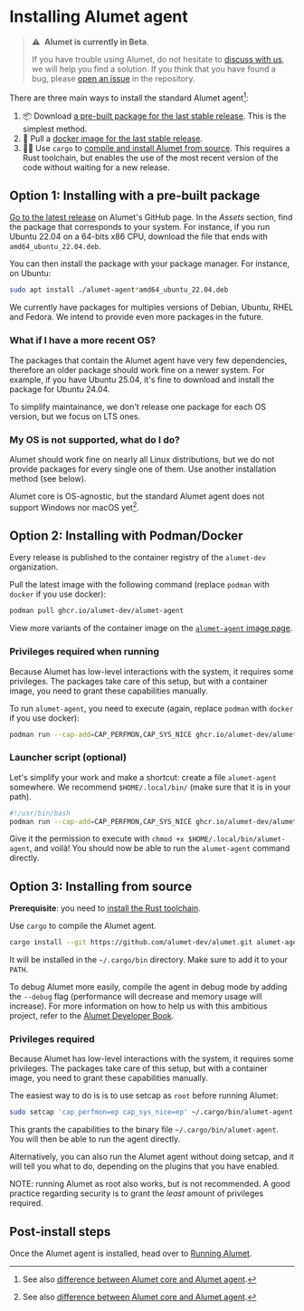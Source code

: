 # Installing Alumet agent

> ⚠️&nbsp;&nbsp;**Alumet is currently in Beta**.
>
> If you have trouble using Alumet, do not hesitate to [discuss with us](https://github.com/alumet-dev/alumet/discussions), we will help you find a solution.
> If you think that you have found a bug, please [open an issue](https://github.com/alumet-dev/alumet/issues) in the repository.

There are three main ways to install the standard Alumet agent[^agent-note]:

1. 📦 Download [a pre-built package for the last stable release](#option-1-installing-with-a-pre-built-package). This is the simplest method.
2. 🐳 Pull a [docker image for the last stable release](#option-2-installing-with-podmandocker).
3. 🧑‍💻 Use `cargo` to [compile and install Alumet from source](#option-3-installing-from-source). This requires a Rust toolchain, but enables the use of the most recent version of the code without waiting for a new release.

[^agent-note]: See also [difference between Alumet core and Alumet agent](/plugins_core_agent.md).

## Option 1: Installing with a pre-built package

[Go to the latest release](https://github.com/alumet-dev/alumet/releases/latest) on Alumet's GitHub page.
In the _Assets_ section, find the package that corresponds to your system.
For instance, if you run Ubuntu 22.04 on a 64-bits x86 CPU, download the file that ends with `amd64_ubuntu_22.04.deb`.

You can then install the package with your package manager.
For instance, on Ubuntu:

```sh
sudo apt install ./alumet-agent*amd64_ubuntu_22.04.deb
```

We currently have packages for multiples versions of Debian, Ubuntu, RHEL and Fedora.
We intend to provide even more packages in the future.

### What if I have a more recent OS?

The packages that contain the Alumet agent have very few dependencies, therefore an older package should work fine on a newer system.
For example, if you have Ubuntu 25.04, it's fine to download and install the package for Ubuntu 24.04.

To simplify maintainance, we don't release one package for each OS version, but we focus on LTS ones.

### My OS is not supported, what do I do?

Alumet should work fine on nearly all Linux distributions, but we do not provide packages for every single one of them.
Use another installation method (see below).

Alumet core is OS-agnostic, but the standard Alumet agent does not support Windows nor macOS yet[^agent-note].

## Option 2: Installing with Podman/Docker

Every release is published to the container registry of the `alumet-dev` organization.

Pull the latest image with the following command (replace `podman` with `docker` if you use docker):

```sh
podman pull ghcr.io/alumet-dev/alumet-agent
```

View more variants of the container image on the [`alumet-agent` image page](https://github.com/alumet-dev/alumet/pkgs/container/alumet-agent).

### Privileges required when running

Because Alumet has low-level interactions with the system, it requires some privileges.
The packages take care of this setup, but with a container image, you need to grant these capabilities manually.

To run `alumet-agent`, you need to execute (again, replace `podman` with `docker` if you use docker):

```sh
podman run --cap-add=CAP_PERFMON,CAP_SYS_NICE ghcr.io/alumet-dev/alumet-agent
```

### Launcher script (optional)

Let's simplify your work and make a shortcut: create a file `alumet-agent` somewhere.
We recommend `$HOME/.local/bin/` (make sure that it is in your path).

```sh
#!/usr/bin/bash
podman run --cap-add=CAP_PERFMON,CAP_SYS_NICE ghcr.io/alumet-dev/alumet-agent
```

Give it the permission to execute with `chmod +x $HOME/.local/bin/alumet-agent`, and voilà!
You should now be able to run the `alumet-agent` command directly.

## Option 3: Installing from source

**Prerequisite**: you need to [install the Rust toolchain](https://rustup.rs/).

Use `cargo` to compile the Alumet agent.

```sh
cargo install --git https://github.com/alumet-dev/alumet.git alumet-agent
```

It will be installed in the `~/.cargo/bin` directory.
Make sure to add it to your `PATH`.

To debug Alumet more easily, compile the agent in debug mode by adding the `--debug` flag (performance will decrease and memory usage will increase).
For more information on how to help us with this ambitious project, refer to the [Alumet Developer Book](https://alumet-dev.github.io/developer-book/).

### Privileges required

Because Alumet has low-level interactions with the system, it requires some privileges.
The packages take care of this setup, but with a container image, you need to grant these capabilities manually.

The easiest way to do is is to use setcap as `root` before running Alumet:

```sh
sudo setcap 'cap_perfmon=ep cap_sys_nice=ep' ~/.cargo/bin/alumet-agent
```

This grants the capabilities to the binary file `~/.cargo/bin/alumet-agent`.
You will then be able to run the agent directly.

Alternatively, you can also run the Alumet agent without doing setcap, and it will tell you what to do, depending on the plugins that you have enabled.

NOTE: running Alumet as root also works, but is not recommended.
A good practice regarding security is to grant the _least_ amount of privileges required.

## Post-install steps

Once the Alumet agent is installed, head over to [Running Alumet](./run.md).
